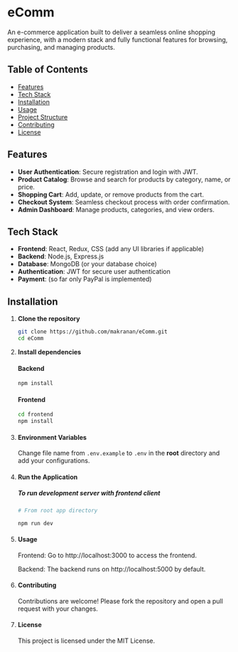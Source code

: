 # eComm

An e-commerce application built to deliver a seamless online shopping experience, with a modern stack and fully functional features for browsing, purchasing, and managing products.

## Table of Contents

- [Features](#features)
- [Tech Stack](#tech-stack)
- [Installation](#installation)
- [Usage](#usage)
- [Project Structure](#project-structure)
- [Contributing](#contributing)
- [License](#license)

## Features

- **User Authentication**: Secure registration and login with JWT.
- **Product Catalog**: Browse and search for products by category, name, or price.
- **Shopping Cart**: Add, update, or remove products from the cart.
- **Checkout System**: Seamless checkout process with order confirmation.
- **Admin Dashboard**: Manage products, categories, and view orders.

## Tech Stack

- **Frontend**: React, Redux, CSS (add any UI libraries if applicable)
- **Backend**: Node.js, Express.js
- **Database**: MongoDB (or your database choice)
- **Authentication**: JWT for secure user authentication
- **Payment**: (so far only PayPal is implemented)

## Installation

1. **Clone the repository**

   ```bash
   git clone https://github.com/makranan/eComm.git
   cd eComm
   ```

2. **Install dependencies**

   #### Backend

   ```bash
   npm install
   ```

   #### Frontend

   ```bash
   cd frontend
   npm install
   ```

3. #### Environment Variables

   Change file name from `.env.example` to `.env` in the **root** directory and add your configurations.

4. #### Run the Application

   ##### To run development server with frontend client

   ```bash
   # From root app directory

   npm run dev
   ```

5. #### Usage

   Frontend: Go to http://localhost:3000 to access the frontend.

   Backend: The backend runs on http://localhost:5000 by default.

6. #### Contributing

   Contributions are welcome! Please fork the repository and open a pull request with your changes.

7. #### License

   This project is licensed under the MIT License.
